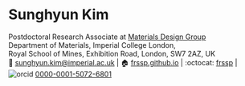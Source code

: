 # Sunghyun Kim  
Postdoctoral Research Associate at [Materials Design Group](https://wmd-group.github.io)  
Department of Materials, Imperial College London,  
Royal School of Mines, Exhibition Road, London, SW7 2AZ, UK  
:email: [sunghyun.kim@imperial.ac.uk](mailto:sunghyun.kim@imperial.ac.uk) 
| :house: [frssp.github.io](https://frssp.github.io)
| :octocat: [frssp](https://github.com/frssp)
| ![orcid](https://orcid.org/sites/default/files/images/orcid_16x16.png) [0000-0001-5072-6801](https://orcid.org/0000-0001-5072-6801)  

